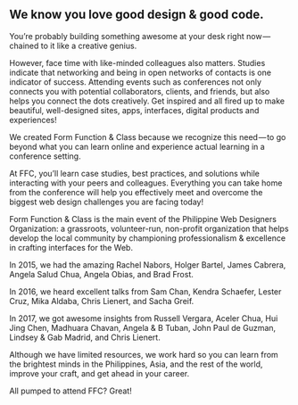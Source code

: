 ## We know you love good design & good code.

You’re probably building something awesome at your desk right now — chained to it like a creative genius.

However, face time with like-minded colleagues also matters. Studies indicate that networking and being in open networks of contacts is one indicator of success. Attending events such as conferences not only connects you with potential collaborators, clients, and friends, but also helps you connect the dots creatively. Get inspired and all fired up to make beautiful, well-designed sites, apps, interfaces, digital products and experiences!

We created Form Function & Class because we recognize this need — to go beyond what you can learn online and experience actual learning in a conference setting.

At FFC, you’ll learn case studies, best practices, and solutions while interacting with your peers and colleagues. Everything you can take home from the conference will help you effectively meet and overcome the biggest web design challenges you are facing today!

Form Function & Class is the main event of the Philippine Web Designers Organization: a grassroots, volunteer-run, non-profit organization that helps develop the local community by championing professionalism & excellence in crafting interfaces for the Web.

In 2015, we had the amazing Rachel Nabors, Holger Bartel, James Cabrera, Angela Salud Chua, Angela Obias, and Brad Frost.

In 2016, we heard excellent talks from Sam Chan, Kendra Schaefer, Lester Cruz, Mika Aldaba, Chris Lienert, and Sacha Greif.

In 2017, we got awesome insights from Russell Vergara, Aceler Chua, Hui Jing Chen, Madhuara Chavan, Angela & B Tuban, John Paul de Guzman, Lindsey & Gab Madrid, and Chris Lienert.

Although we have limited resources, we work hard so you can learn from the brightest minds in the Philippines, Asia, and the rest of the world, improve your craft, and get ahead in your career.

All pumped to attend FFC? Great!
